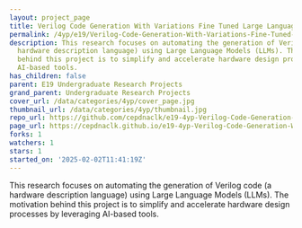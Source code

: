 ```yaml
---
layout: project_page
title: Verilog Code Generation With Variations Fine Tuned Large Languag Models
permalink: /4yp/e19/Verilog-Code-Generation-With-Variations-Fine-Tuned-Large-Languag-Models/
description: This research focuses on automating the generation of Verilog code (a
  hardware description language) using Large Language Models (LLMs). The motivation
  behind this project is to simplify and accelerate hardware design processes by leveraging
  AI-based tools.
has_children: false
parent: E19 Undergraduate Research Projects
grand_parent: Undergraduate Research Projects
cover_url: /data/categories/4yp/cover_page.jpg
thumbnail_url: /data/categories/4yp/thumbnail.jpg
repo_url: https://github.com/cepdnaclk/e19-4yp-Verilog-Code-Generation-With-Variations-Fine-Tuned-Large-Languag-Models
page_url: https://cepdnaclk.github.io/e19-4yp-Verilog-Code-Generation-With-Variations-Fine-Tuned-Large-Languag-Models
forks: 1
watchers: 1
stars: 1
started_on: '2025-02-02T11:41:19Z'
---
```


This research focuses on automating the generation of Verilog code (a hardware description language) using Large Language Models (LLMs). The motivation behind this project is to simplify and accelerate hardware design processes by leveraging AI-based tools.